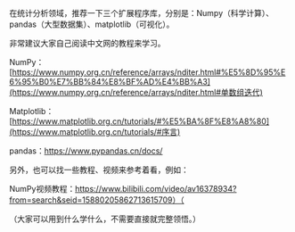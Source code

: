 在统计分析领域，推荐一下三个扩展程序库，分别是：Numpy（科学计算）、pandas（大型数据集）、matplotlib（可视化）。

非常建议大家自己阅读中文网的教程来学习。

NumPy：[https://www.numpy.org.cn/reference/arrays/nditer.html#%E5%8D%95%E6%95%B0%E7%BB%84%E8%BF%AD%E4%BB%A3](https://www.numpy.org.cn/reference/arrays/nditer.html#单数组迭代)

Matplotlib：[https://www.matplotlib.org.cn/tutorials/#%E5%BA%8F%E8%A8%80](https://www.matplotlib.org.cn/tutorials/#序言)

pandas：https://www.pypandas.cn/docs/

另外，也可以找一些教程、视频来参考着看，例如：

NumPy视频教程：https://www.bilibili.com/video/av16378934?from=search&seid=15880205862713615709）（

（大家可以用到什么学什么，不需要直接就完整领悟。）